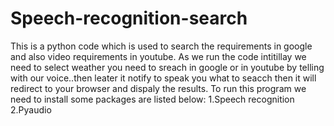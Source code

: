 # Speech-recognition-search
This is a python code which is used to search the requirements in google and also video requirements in youtube.
As we run the code intitillay we need to select weather you need to sreach in google or in youtube by telling with our voice..then leater it notify to speak you what to seacch then it will redirect to your browser and dispaly the results.
To run this program we need to install some packages are listed below:
1.Speech recognition
2.Pyaudio
